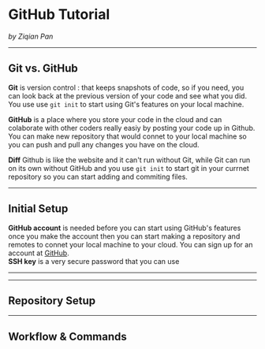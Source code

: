# GitHub Tutorial

_by Ziqian Pan_

---
## Git vs. GitHub
**Git** is version control : that keeps snapshots of code, so if you need, you can look back at the previous version of your code and see what you did. You use use ```git init``` to start using Git's features on your local machine.

**GitHub** is a place where you store your code in the cloud and can colaborate with other coders really easiy by posting your code up in Github. You can make new repository that would connet to your local machine so you can push and pull any changes you have on the cloud.

**Diff** Github is like the website and it can't run without Git, while Git can run on its own without GitHub and you use ```git init``` to start git in your currnet repository so you can start adding and commiting files.

---
## Initial Setup
**GitHub account** is needed before you can start using GitHub's features once you make the account then you can start making a repository and remotes to connet your local machine to your cloud. You can sign up for an account at [GitHub](https://github.com).  
**SSH key** is a very secure password that you can use 


****
---
## Repository Setup



---
## Workflow & Commands